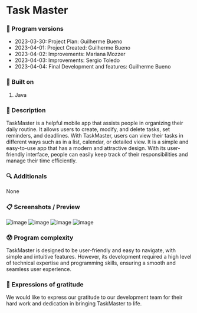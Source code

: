 # Task Master

### 💾 Program versions
- 2023-03-30: Project Plan: Guilherme Bueno
- 2023-04-01: Project Created: Guilherme Bueno
- 2023-04-02: Improvements: Mariana Mozzer
- 2023-04-03: Improvements: Sergio Toledo
- 2023-04-04: Final Development and features: Guilherme Bueno

### 🔨 Built on

1. Java

### 📃 Description

TaskMaster is a helpful mobile app that assists people in organizing their daily routine. It allows users to create, modify, and delete tasks, set reminders, and deadlines. With TaskMaster, users can view their tasks in different ways such as in a list, calendar, or detailed view. It is a simple and easy-to-use app that has a modern and attractive design. With its user-friendly interface, people can easily keep track of their responsibilities and manage their time efficiently.

### 🔍 Additionals

None

### 📋 Screenshots / Preview

![image](https://user-images.githubusercontent.com/101655079/230155222-a4e3fc78-d4ae-4fda-bb37-1f4e2ccc7ba3.png)
![image](https://user-images.githubusercontent.com/101655079/230155325-e0a7e7e2-be60-4372-8bd9-31d04745c685.png)
![image](https://user-images.githubusercontent.com/101655079/230155378-dbf531f4-83d8-42b5-a41d-5697d15be2f2.png)
![image](https://user-images.githubusercontent.com/101655079/230155474-c86e534c-56f9-4c8e-af12-6bfe795b64cb.png)




### 😰 Program complexity

TaskMaster is designed to be user-friendly and easy to navigate, with simple and intuitive features. However, its development required a high level of technical expertise and programming skills, ensuring a smooth and seamless user experience.

### 🎁 Expressions of gratitude

We would like to express our gratitude to our development team for their hard work and dedication in bringing TaskMaster to life.
